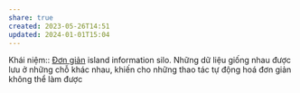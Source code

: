 ```yaml
---
share: true
created: 2023-05-26T14:51
updated: 2024-01-01T15:04
---
```


Khái niệm:: [Đơn giản](../../../%CE%9E%20Kh%C3%A1i%20ni%E1%BB%87m/%C4%90%C6%A1n%20gi%E1%BA%A3n.md)
island information silo. Những dữ liệu giống nhau được lưu ở những chỗ khác nhau, khiến cho những thao tác tự động hoá đơn giản không thể làm được
